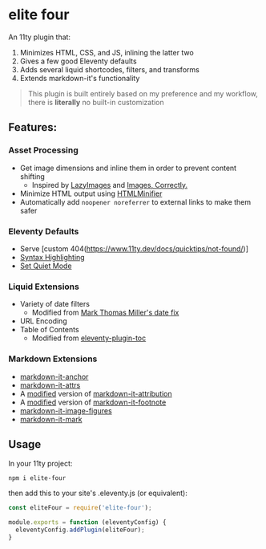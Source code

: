 # elite four

An 11ty plugin that:

1. Minimizes HTML, CSS, and JS, inlining the latter two
2. Gives a few good Eleventy defaults
3. Adds several liquid shortcodes, filters, and transforms
4. Extends markdown-it's functionality

> This plugin is built entirely based on my preference and my workflow, there is **literally** no built-in customization

## Features:

### Asset Processing
- Get image dimensions and inline them in order to prevent content shifting
  - Inspired by [LazyImages](https://github.com/liamfiddler/eleventy-plugin-lazyimages/) and [Images, Correctly.](https://robert-buchberger.com/blog/2021/responsive_images.html/)
- Minimize HTML output using [HTMLMinifier](https://github.com/kangax/html-minifier)
- Automatically add `noopener noreferrer` to external links to make them safer

### Eleventy Defaults
- Serve [custom 404(https://www.11ty.dev/docs/quicktips/not-found/)] 
- [Syntax Highlighting](https://www.11ty.dev/docs/plugins/syntaxhighlight/)
- [Set Quiet Mode](https://www.11ty.dev/docs/config/#enable-quiet-mode-to-reduce-console-noise/)

### Liquid Extensions
- Variety of date filters
  - Modified from [Mark Thomas Miller's date fix](https://mtm.dev/eleventy-date-off-by-one-day/)
- URL Encoding
- Table of Contents
  - Modified from [eleventy-plugin-toc](https://github.com/jdsteinbach/eleventy-plugin-toc/)

### Markdown Extensions
- [markdown-it-anchor](https://github.com/valeriangalliat/markdown-it-anchor)
- [markdown-it-attrs](https://github.com/arve0/markdown-it-attrs)
- A [modified](/src/cite.js) version of [markdown-it-attribution](https://github.com/dweidner/markdown-it-attribution/)
- A [modified](/src/footnote.js) version of [markdown-it-footnote](https://github.com/markdown-it/markdown-it-footnote/)
- [markdown-it-image-figures](https://github.com/Antonio-Laguna/markdown-it-image-figures/)
- [markdown-it-mark](https://github.com/markdown-it/markdown-it-mark/)

## Usage
In your 11ty project:
```
npm i elite-four
```

then add this to your site's .eleventy.js (or equivalent):

```js
const eliteFour = require('elite-four');

module.exports = function (eleventyConfig) {
  eleventyConfig.addPlugin(eliteFour);
}
```
